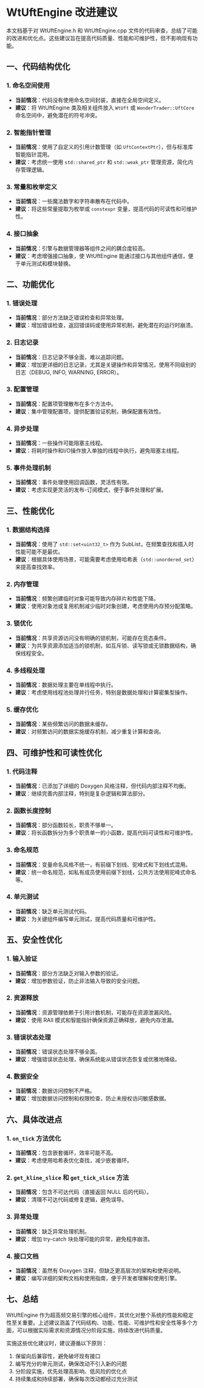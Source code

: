# WtUftEngine 改进建议

本文档基于对 WtUftEngine.h 和 WtUftEngine.cpp 文件的代码审查，总结了可能的改进和优化点。这些建议旨在提高代码质量、性能和可维护性，但不影响现有功能。

## 一、代码结构优化

### 1. 命名空间使用
- **当前情况**：代码没有使用命名空间封装，直接在全局空间定义。
- **建议**：将 WtUftEngine 类及相关组件放入 `WtUft` 或 `WonderTrader::UftCore` 命名空间中，避免潜在的符号冲突。

### 2. 智能指针管理
- **当前情况**：使用了自定义的引用计数管理（如 `UftContextPtr`），但与标准库智能指针混用。
- **建议**：考虑统一使用 `std::shared_ptr` 和 `std::weak_ptr` 管理资源，简化内存管理逻辑。

### 3. 常量和枚举定义
- **当前情况**：一些魔法数字和字符串散布在代码中。
- **建议**：将这些常量提取为枚举或 `constexpr` 变量，提高代码的可读性和可维护性。

### 4. 接口抽象
- **当前情况**：引擎与数据管理器等组件之间的耦合度较高。
- **建议**：考虑增强接口抽象，使 WtUftEngine 能通过接口与其他组件通信，便于单元测试和模块替换。

## 二、功能优化

### 1. 错误处理
- **当前情况**：部分方法缺乏错误检查和异常处理。
- **建议**：增加错误检查，返回错误码或使用异常机制，避免潜在的运行时崩溃。

### 2. 日志记录
- **当前情况**：日志记录不够全面，难以追踪问题。
- **建议**：增加更详细的日志记录，尤其是关键操作和异常情况，使用不同级别的日志（DEBUG, INFO, WARNING, ERROR）。

### 3. 配置管理
- **当前情况**：配置项管理散布在多个方法中。
- **建议**：集中管理配置项，提供配置验证机制，确保配置有效性。

### 4. 异步处理
- **当前情况**：一些操作可能阻塞主线程。
- **建议**：将耗时操作和I/O操作放入单独的线程中执行，避免阻塞主线程。

### 5. 事件处理机制
- **当前情况**：事件处理使用回调函数，灵活性有限。
- **建议**：考虑实现更灵活的发布-订阅模式，便于事件处理和扩展。

## 三、性能优化

### 1. 数据结构选择
- **当前情况**：使用了 `std::set<uint32_t>` 作为 SubList，在频繁查找和插入时性能可能不是最优。
- **建议**：根据具体使用场景，可能需要考虑使用哈希表（`std::unordered_set`）来提高查找效率。

### 2. 内存管理
- **当前情况**：频繁创建临时对象可能导致内存碎片和性能下降。
- **建议**：使用对象池或复用机制减少临时对象创建，考虑使用内存预分配策略。

### 3. 锁优化
- **当前情况**：共享资源访问没有明确的锁机制，可能存在竞态条件。
- **建议**：为共享资源添加适当的锁机制，如互斥锁、读写锁或无锁数据结构，确保线程安全。

### 4. 多线程处理
- **当前情况**：数据处理主要在单线程中执行。
- **建议**：考虑使用线程池处理并行任务，特别是数据处理和计算密集型操作。

### 5. 缓存优化
- **当前情况**：某些频繁访问的数据未缓存。
- **建议**：对频繁访问的数据实施缓存机制，减少重复计算和查询。

## 四、可维护性和可读性优化

### 1. 代码注释
- **当前情况**：已添加了详细的 Doxygen 风格注释，但代码内部注释不均衡。
- **建议**：继续完善内部注释，特别是复杂逻辑和算法部分。

### 2. 函数长度控制
- **当前情况**：部分函数较长，职责不够单一。
- **建议**：将长函数拆分为多个职责单一的小函数，提高代码可读性和可维护性。

### 3. 命名规范
- **当前情况**：变量命名风格不统一，有前缀下划线、驼峰式和下划线式混用。
- **建议**：统一命名规范，如私有成员使用前缀下划线，公共方法使用驼峰式命名等。

### 4. 单元测试
- **当前情况**：缺乏单元测试代码。
- **建议**：为关键组件编写单元测试，提高代码质量和可维护性。

## 五、安全性优化

### 1. 输入验证
- **当前情况**：部分方法缺乏对输入参数的验证。
- **建议**：增加参数验证，防止非法输入导致的安全问题。

### 2. 资源释放
- **当前情况**：资源管理依赖于引用计数机制，可能存在资源泄漏风险。
- **建议**：使用 RAII 模式和智能指针确保资源正确释放，避免内存泄漏。

### 3. 错误状态处理
- **当前情况**：错误状态处理不够全面。
- **建议**：增强错误状态处理，确保系统能从错误状态恢复或优雅地降级。

### 4. 数据安全
- **当前情况**：数据访问控制不严格。
- **建议**：增加数据访问控制和权限检查，防止未授权访问敏感数据。

## 六、具体改进点

### 1. `on_tick` 方法优化
- **当前情况**：包含嵌套循环，效率可能不高。
- **建议**：考虑使用哈希表优化查找，减少嵌套循环。

### 2. `get_kline_slice` 和 `get_tick_slice` 方法
- **当前情况**：包含不可达代码（直接返回 NULL 后的代码）。
- **建议**：清理不可达代码或修复逻辑，避免误导。

### 3. 异常处理
- **当前情况**：缺乏异常处理机制。
- **建议**：增加 try-catch 块处理可能的异常，避免程序崩溃。

### 4. 接口文档
- **当前情况**：虽然有 Doxygen 注释，但缺乏更高层次的架构和使用说明。
- **建议**：编写详细的架构文档和使用指南，便于开发者理解和使用引擎。

## 七、总结

WtUftEngine 作为超高频交易引擎的核心组件，其优化对整个系统的性能和稳定性至关重要。上述建议涵盖了代码结构、功能、性能、可维护性和安全性等多个方面，可以根据实际需求和资源情况分阶段实施，持续改进代码质量。

实施这些优化建议时，建议遵循以下原则：
1. 保留向后兼容性，避免破坏现有接口
2. 编写充分的单元测试，确保改动不引入新的问题
3. 分阶段实施，优先处理高影响、低风险的优化点
4. 持续集成和持续部署，确保每次改动都经过充分测试
